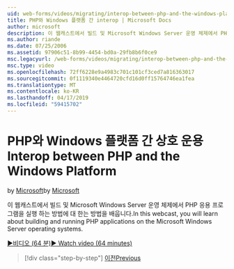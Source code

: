 ```yaml
---
uid: web-forms/videos/migrating/interop-between-php-and-the-windows-platform
title: PHP와 Windows 플랫폼 간 interop | Microsoft Docs
author: microsoft
description: 이 웹캐스트에서 빌드 및 Microsoft Windows Server 운영 체제에서 PHP 응용 프로그램을 실행 하는 방법에 대 한는 방법을 배웁니다.
ms.author: riande
ms.date: 07/25/2006
ms.assetid: 97906c51-8b99-4454-bd0a-29fb8b6f0ce9
msc.legacyurl: /web-forms/videos/migrating/interop-between-php-and-the-windows-platform
msc.type: video
ms.openlocfilehash: 72ff6228e9a4983c701c101cf3ced7a816363017
ms.sourcegitcommit: 0f1119340e4464720cfd16d0ff15764746ea1fea
ms.translationtype: MT
ms.contentlocale: ko-KR
ms.lasthandoff: 04/17/2019
ms.locfileid: "59415702"
---
```

# <a name="interop-between-php-and-the-windows-platform"></a><span data-ttu-id="91d41-103">PHP와 Windows 플랫폼 간 상호 운용</span><span class="sxs-lookup"><span data-stu-id="91d41-103">Interop between PHP and the Windows Platform</span></span>

<span data-ttu-id="91d41-104">by [Microsoft](https://github.com/microsoft)</span><span class="sxs-lookup"><span data-stu-id="91d41-104">by [Microsoft](https://github.com/microsoft)</span></span>

<span data-ttu-id="91d41-105">이 웹캐스트에서 빌드 및 Microsoft Windows Server 운영 체제에서 PHP 응용 프로그램을 실행 하는 방법에 대 한는 방법을 배웁니다.</span><span class="sxs-lookup"><span data-stu-id="91d41-105">In this webcast, you will learn about building and running PHP applications on the Microsoft Windows Server operating systems.</span></span>

[<span data-ttu-id="91d41-106">&#9654;비디오 (64 분)</span><span class="sxs-lookup"><span data-stu-id="91d41-106">&#9654; Watch video (64 minutes)</span></span>](https://channel9.msdn.com/Blogs/ASP-NET-Site-Videos/interop-between-php-and-the-windows-platform)

> [!div class="step-by-step"]
> [<span data-ttu-id="91d41-107">이전</span><span class="sxs-lookup"><span data-stu-id="91d41-107">Previous</span></span>](introduction-to-aspnet-for-coldfusion-developers-building-an-aspnet-application.md)
